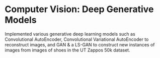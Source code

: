 # Computer Vision: Deep Generative Models
Implemented various generative deep learning models such as Convolutional AutoEncoder, Convolutional Variational AutoEncoder to reconstruct images, and GAN & a LS-GAN to construct new instances of images from images of shoes in the UT Zappos 50k dataset. 

